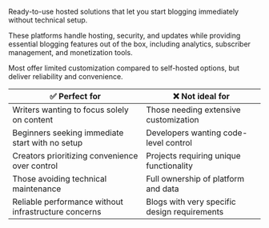 Ready-to-use hosted solutions that let you start blogging immediately without technical setup.

These platforms handle hosting, security, and updates while providing essential blogging features out of the box, including analytics, subscriber management, and monetization tools.

Most offer limited customization compared to self-hosted options, but deliver reliability and convenience.

| ✅ Perfect for | ❌ Not ideal for |
|----------------|------------------|
| Writers wanting to focus solely on content | Those needing extensive customization |
| Beginners seeking immediate start with no setup | Developers wanting code-level control |
| Creators prioritizing convenience over control | Projects requiring unique functionality |
| Those avoiding technical maintenance | Full ownership of platform and data |
| Reliable performance without infrastructure concerns | Blogs with very specific design requirements |
